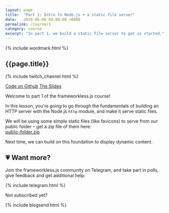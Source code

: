 ```yaml
---
layout: page
title:  "Part 1: Intro to Node.js + a static file server"
date:   2019-06-06 04:00:00 +0000
permalink: /course/1
category: course
excerpt: "In part 1, we build a static file server to get us started."
---
```

<section>
  {% include wordmark.html %}

  <h1>{{page.title}}</h1>

  {% include twitch_channel.html %}

  <div class="flex choice-box">
    <a href="https://github.com/frameworkless-js/remind.ist/tree/stage/1" class="centered">Code on Github</a>
    <a href="https://slides.com/fiiv/frameworklessjs-1/" class="centered">The Slides</a>
  </div>

  <p>Welcome to part 1 of the <span class="primary-text">frameworkless.js</span> course!</p>

  <p>In this lesson, you're going to go through the fundamentals of building an HTTP server with the Node.js <code>http</code> module, and make it serve static files.</p>

  <p>We will be using some simple static files (like favicons) to serve from our public folder – get a zip file of them here:<br>
    <a href="/files/public-folder.zip">public-folder.zip</a>
  </p>

  <p>Next time, we can build on this foundation to display dynamic content.</p>
</section>

<section class="telegram-box">
  <h2 class="centered">💗 Want more?</h2>
  <p class="centered">Join the <span class="primary-text">frameworkless.js</span> community on Telegram, and take part in polls, give feedback and get additional help:</p>

  {% include telegram.html %}
</section>

<section>
  <p class="sub-callout">
    Not subscribed yet?
  </p>
  {% include blogsend.html %}
</section>
